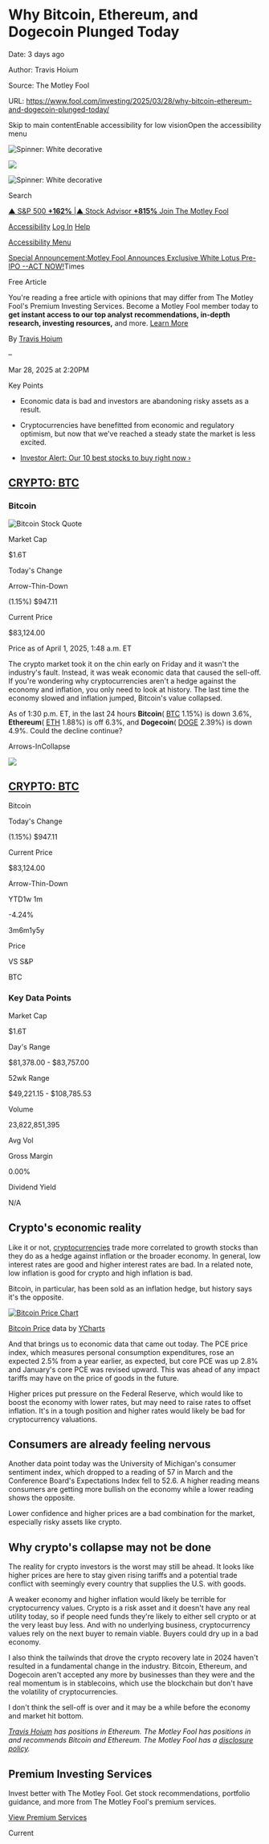 # Why Bitcoin, Ethereum, and Dogecoin Plunged Today

Date: 3 days ago

Author: Travis Hoium

Source: The Motley Fool

URL: https://www.fool.com/investing/2025/03/28/why-bitcoin-ethereum-and-dogecoin-plunged-today/

Skip to main contentEnable accessibility for low visionOpen the accessibility menu

![Spinner: White decorative](https://cdn.userway.org/widgetapp/images/spin_wh.svg)

![](https://cdn.userway.org/widgetapp/images/body_wh.svg)

![Spinner: White decorative](https://cdn.userway.org/widgetapp/images/spin_wh.svg)

Search

[▲ S&P 500 **+162%** \|▲ Stock Advisor **+815%** Join The Motley Fool](https://www.fool.com/mms/mark/e-foolcom-sa-top-nav-returns)

[Accessibility](https://www.fool.com/investing/2025/03/28/why-bitcoin-ethereum-and-dogecoin-plunged-today/#) [Log In](https://www.fool.com/auth/authenticate/) [Help](https://support.fool.com/)

[Accessibility Menu](https://www.fool.com/investing/2025/03/28/why-bitcoin-ethereum-and-dogecoin-plunged-today/#)

[Special Announcement:Motley Fool Announces Exclusive White Lotus Pre-IPO --ACT NOW!](https://www.fool.com/investing/2025/04/01/motley-fool-exclusive-access-white-lotus-pre-ipo/)Times

Free Article

You're reading a free article with opinions that may differ
from The Motley Fool's Premium Investing Services. Become a Motley Fool member today to
**get instant access to our top analyst recommendations, in-depth research, investing resources,**
and more. [Learn More](https://www.fool.com/mms/mark/op-free-tbox-art)


By [Travis Hoium](https://www.fool.com/author/1787/)

–


Mar 28, 2025 at 2:20PM



Key Points

- Economic data is bad and investors are abandoning risky assets as a result.

- Cryptocurrencies have benefitted from economic and regulatory optimism, but now that we've reached a steady state the market is less excited.

- [Investor Alert: Our 10 best stocks to buy right now ›](https://www.fool.com/mms/mark/e-sa-nonbbn-kp?aid=10969&source=isaedikp0000035)


## [CRYPTO: BTC](https://www.fool.com/quote/crypto/btc/)

### Bitcoin

![Bitcoin Stock Quote](https://g.foolcdn.com/art/companylogos/mark/BTC.png)

Market Cap

$1.6T

Today's Change

Arrow-Thin-Down

(1.15%) $947.11

Current Price

$83,124.00

Price as of April 1, 2025, 1:48 a.m. ET

The crypto market took it on the chin early on Friday and it wasn't the industry's fault. Instead, it was weak economic data that caused the sell-off. If you're wondering why cryptocurrencies aren't a hedge against the economy and inflation, you only need to look at history. The last time the economy slowed and inflation jumped, Bitcoin's value collapsed.

As of 1:30 p.m. ET, in the last 24 hours **Bitcoin**( [BTC](https://www.fool.com/quote/crypto/btc/) 1.15%) is down 3.6%, **Ethereum**( [ETH](https://www.fool.com/quote/crypto/eth/) 1.88%) is off 6.3%, and **Dogecoin**( [DOGE](https://www.fool.com/quote/crypto/doge/) 2.39%) is down 4.9%. Could the decline continue?

Arrows-InCollapse

![](https://g.foolcdn.com/art/companylogos/mark/BTC.png)

## [CRYPTO: BTC](https://www.fool.com/quote/crypto/btc/)

Bitcoin

Today's Change

(1.15%) $947.11

Current Price

$83,124.00

Arrow-Thin-Down

YTD1w
1m


 -4.24%


3m6m1y5y

Price

VS S&P


BTC


### Key Data Points

Market Cap

$1.6T

Day's Range

$81,378.00 - $83,757.00

52wk Range

$49,221.15 - $108,785.53

Volume

23,822,851,395

Avg Vol

Gross Margin

0.00%

Dividend Yield

N/A

## Crypto's economic reality

Like it or not, [cryptocurrencies](https://www.fool.com/investing/stock-market/market-sectors/financials/cryptocurrency-stocks/) trade more correlated to growth stocks than they do as a hedge against inflation or the broader economy. In general, low interest rates are good and higher interest rates are bad. In a related note, low inflation is good for crypto and high inflation is bad.

Bitcoin, in particular, has been sold as an inflation hedge, but history says it's the opposite.

[![Bitcoin Price Chart](https://media.ycharts.com/charts/d5f547447e2236e56a23ad3496a125ad.png)](https://ycharts.com/indicators/bitcoin_price/chart/)

[Bitcoin Price](https://ycharts.com/indicators/bitcoin_price) data by [YCharts](https://ycharts.com/)

And that brings us to economic data that came out today. The PCE price index, which measures personal consumption expenditures, rose an expected 2.5% from a year earlier, as expected, but core PCE was up 2.8% and January's core PCE was revised upward. This was ahead of any impact tariffs may have on the price of goods in the future.

Higher prices put pressure on the Federal Reserve, which would like to boost the economy with lower rates, but may need to raise rates to offset inflation. It's in a tough position and higher rates would likely be bad for cryptocurrency valuations.

## Consumers are already feeling nervous

Another data point today was the University of Michigan's consumer sentiment index, which dropped to a reading of 57 in March and the Conference Board's Expectations Index fell to 52.6. A higher reading means consumers are getting more bullish on the economy while a lower reading shows the opposite.

Lower confidence and higher prices are a bad combination for the market, especially risky assets like crypto.

## Why crypto's collapse may not be done

The reality for crypto investors is the worst may still be ahead. It looks like higher prices are here to stay given rising tariffs and a potential trade conflict with seemingly every country that supplies the U.S. with goods.

A weaker economy and higher inflation would likely be terrible for cryptocurrency values. Crypto is a risk asset and it doesn't have any real utility today, so if people need funds they're likely to either sell crypto or at the very least buy less. And with no underlying business, cryptocurrency values rely on the next buyer to remain viable. Buyers could dry up in a bad economy.

I also think the tailwinds that drove the crypto recovery late in 2024 haven't resulted in a fundamental change in the industry. Bitcoin, Ethereum, and Dogecoin aren't accepted any more by businesses than they were and the real momentum is in stablecoins, which use the blockchain but don't have the volatility of cryptocurrencies.

I don't think the sell-off is over and it may be a while before the economy and market hit bottom.

_[Travis Hoium](https://www.fool.com/author/1787/) has positions in Ethereum. The Motley Fool has positions in and recommends Bitcoin and Ethereum. The Motley Fool has a [disclosure policy](https://www.fool.com/legal/fool-disclosure-policy/)._

## Premium Investing Services

Invest better with The Motley Fool. Get stock recommendations, portfolio guidance, and more from The Motley Fool's premium services.


[View Premium Services](https://www.fool.com/services/?ftm_cam=footer-services-sitewide-prospects)

Current